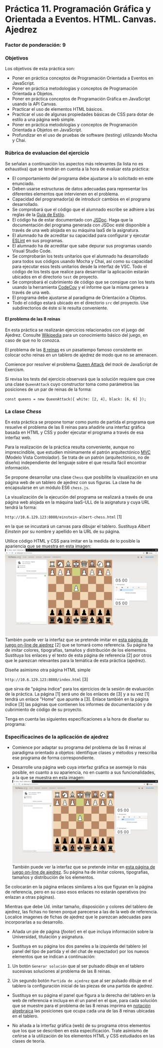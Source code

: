 # Práctica 11. Programación Gráfica y Orientada a Eventos. HTML. Canvas. Ajedrez
### Factor de ponderación: 9

### Objetivos
Los objetivos de esta práctica son:

* Poner en práctica conceptos de Programación Orientada a Eventos en JavaScript.
* Poner en práctica metodologías y conceptos de Programación Orientada a Objetos.
* Poner en práctica conceptos de Programación Gráfica en JavaScript usando la API Canvas.
* Practicar el uso de elementos HTML básicos.
* Practicar el uso de algunas propiedades básicas de CSS para dotar de estilo a una página web simple.
* Poner en práctica metodologías y conceptos de Programación Orientada a Objetos en JavaScript.
* Profundizar en el uso de pruebas de software (testing) utilizando Mocha y Chai.

### Rúbrica de evaluacion del ejercicio
Se señalan a continuación los aspectos más relevantes (la lista no es exhaustiva)
que se tendrán en cuenta a la hora de evaluar esta práctica:

* El comportamiento del programa debe ajustarse a lo solicitado en este enunciado.
* Deben usarse estructuras de datos adecuadas para representar los diferentes elementos que intervienen en el problema.
* Capacidad del programador(a) de introducir cambios en el programa desarrollado.
* Se comprobará que el código que el alumnado escribe se adhiere a las reglas de la 
  [Guía de Estilo](https://google.github.io/styleguide/jsguide.html).
* El código ha de estar documentado con [JSDoc](https://jsdoc.app/). 
  Haga que la documentación del programa generada con JSDoc esté disponible a través de una web alojada en su máquina IaaS de la asignatura.
* El alumnado ha de acreditar su capacidad para configurar y ejecutar 
  [ESLint](https://eslint.org/)
  en sus programas.
* El alumnado ha de acreditar que sabe depurar sus programas usando Visual Studio Code.
* Se comprobarán los tests unitarios que el alumnado ha desarrollado para todos sus códigos usando Mocha y Chai, así como
  su capacidad para ejecutar esos tests unitarios desde la interfaz de VSC. 
  Todo el código de los tests que realice para desarrollar la aplicación estarán ubicados en el directorio
  `test` de proyecto.
* Se comprobará el cubrimiento de código que se consigue con los tests usando la herramienta 
  [CodeCov](https://about.codecov.io/)
  y el informe que la misma genera a través de una web.
* El programa debe ajustarse al paradigma de Orientación a Objetos.
* Todo el código estará ubicado en el directorio `src` del proyecto. Use subdirectorios de éste si le resulta
  conveniente.

#### El problema de las 8 reinas
En esta práctica se realizarán ejercicios relacionados con el juego del Ajedrez.
Consulte
[Wikipedia](https://es.wikipedia.org/wiki/Ajedrez)
para un conocimiento básico del juego, en caso de que no lo conozca.

El problema de las 
[8 reinas](https://en.wikipedia.org/wiki/Eight_queens_puzzle) 
es un pasatiempo famoso consistente en colocar ocho reinas en un tablero de ajedrez de modo que no se amenacen.

Comience por resolver el problema 
[Queen Attack](https://exercism.io/my/solutions/0bd86f956c3a45fca46d03fd1215ecc7)
del *track* de JavaScript de Exercism.

Si revisa los tests del ejercicio observará que la solución requiere que cree una clase `QueenAttack`
cuyo constructor toma como parámetros las posiciones de un par de reinas de la forma:

`const queens = new QueenAttack({ white: [2, 4], black: [6, 6] });`

### La clase *Chess*
En esta práctica se propone tomar como punto de partida el programa que resuelve el problema de
las 8 reinas para añadirle una interfaz gráfica basada en HTML y CSS y poder ejecutar el programa a través de esa interfaz web.

Para la realización de la práctica resulta conveniente, aunque no imprescindible, que estudien mínimamente el patrón arquitectónico 
[MVC](https://en.wikipedia.org/wiki/Model%E2%80%93view%E2%80%93controller) 
(Modelo Vista Controlador). 
Se trata de un patrón (arquitectónico, no de diseño) independiente del lenguaje
sobre el que resulta fácil encontrar información. 

Se propone desarrollar una clase `Chess` 
que posibilite la visualización en una página web de un tablero de ajedrez con sus figuras.
La clase ha de encapsularse en un módulo ES6 `chess.js`.

La visualización de la ejecución del programa se realizará a través de una página web alojada
en la máquina IaaS-ULL de la asignatura y cuya URL tendrá la forma:

`http://10.6.129.123:8080/einstein-albert-chess.html` [1]

en la que se incustará un canvas para dibujar el tablero.
Sustituya *Albert Einstein* por su nombre y apellido en la URL de su página.

Utilice código HTML y CSS para imitar en la medida de lo posible la apariencia que se muestra en esta imagen:
![Ajedrez](https://raw.githubusercontent.com/fsande/PAI-Labs-Public-Data/master/img/p11_Chess/chess.png "Ajedrez")
También puede ver la interfaz que se pretende imitar en 
[esta página de juego on-line de ajedrez](https://lichess.org/MgfoDUSW/black) [2]
que se tomará como referencia.
Su página ha de imitar colores, tipografías, tamaños y distribución de los elementos.
Sustituya los enlaces y el texto de esta página de referencia [2] por otros que le parezcan relevantes para la
temática de esta práctica (ajedrez).

Diseñe asimismo otra página HTML simple 

`http://10.6.129.123:8080/index.html` [3]

que sirva de "página índice" para los ejercicios de la sesión de evaluación de la práctica.
La página [1] será uno de los enlaces de [3] y a su vez [1] tendrá un enlace "Home" que apunte a [3].
Enlace también en la página índice [3] las páginas que contienen los informes de documentación y de
cubrimiento de código de su proyecto.

Tenga en cuenta las siguientes especificaciones a la hora de diseñar su programa:


### Especificacines de la aplicación de ajedrez

* Comience por adaptar su programa del problema de las 8 reinas al paradigma orientado a objetos:
  identifique clases y métodos y reescriba ese programa de forma correspondiente.

* Desarrolle una página web cuya interfaz gráfica se asemeje lo más posible, en cuanto a su apariencia, no en
  cuanto a sus funcionalidades, a la que se muestra en esta imagen:
![Ajedrez](https://raw.githubusercontent.com/fsande/PAI-Labs-Public-Data/master/img/p11_Chess/chess.png "Ajedrez")
  También puede ver la interfaz que se pretende imitar en [esta página de juego on-line de ajedrez](https://lichess.org/MgfoDUSW/black).
	Su página ha de imitar colores, tipografías, tamaños y distribución de los elementos.

Se colocarán en la página enlaces similares a los que figuran en la página de referencia, pero en su caso
	esos enlaces no estarán operativos (no enlazan a otras páginas).

Mientras que debe Ud. imitar tamaño, disposición y colores del tablero de ajedrez, las fichas no tienen porqué
	parecerse a las de la web de referencia. 
  Localice imagenes de fichas de ajedrez que le parezcan adecuadas para incorporarlas a su desarrollo.

* Añada un pie de página (*footer*) en el que incluya información sobre la Universidad,
  titulación y asignatura.

* Sustituya en su página los dos paneles a la izquierda del tablero (el panel del tipo de partida y el del
  chat de espectador) por los nuevos elementos que se indican a continuación:

1. Un botón `Generar solución` que al ser pulsado dibuje en el tablero sucesivas soluciones al problema de las 8
reinas.

2. Un segundo botón `Partida de ajedrez` que al ser pulsado dibuje en el tablero la configuración inicial de
las piezas de una partida de ajedrez. 

* Sustituya en su página el panel que figura a la derecha del tablero en la web de referencia e incluya en él
  un panel en el que, para cada solución que se muestre para el problema de las 8 reinas imprima 
	en [notación algebraica](https://en.wikipedia.org/wiki/Algebraic_notation_(chess)) las posiciones que ocupa
	cada una de las 8 reinas ubicadas en el tablero.
	
* No añada a la interfaz gráfica (web) de su programa otros elementos que los que se describen en esta especificación.
  Trate asimismo de ceñirse a la utilización de los elementos HTML y CSS estudiados en las clases de teoría.
